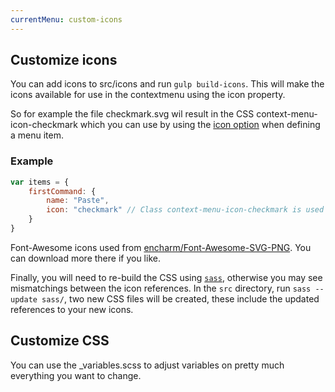 ```yaml
---
currentMenu: custom-icons
---
```


## Customize icons

You can add icons to src/icons and run ``gulp build-icons``. This will make the icons available for use in the contextmenu using the icon property.

So for example the file checkmark.svg wil result in the CSS context-menu-icon-checkmark which you can use by using the [icon option](items#icon) when defining a menu item.

### Example

```javascript
var items = {
    firstCommand: {        
        name: "Paste",
        icon: "checkmark" // Class context-menu-icon-checkmark is used on the menu item. This is generated from checkmark.svg
    }
}
```

Font-Awesome icons used from [encharm/Font-Awesome-SVG-PNG](https://github.com/encharm/Font-Awesome-SVG-PNG). You can download more there if you like.

Finally, you will need to re-build the CSS using [`sass`](http://sass-lang.com), otherwise you may see mismatchings between the icon references. In the `src` directory, run ``sass --update sass/``, two new CSS files will be created, these include the updated references to your new icons.

## Customize CSS

You can use the _variables.scss to adjust variables on pretty much everything you want to change.
